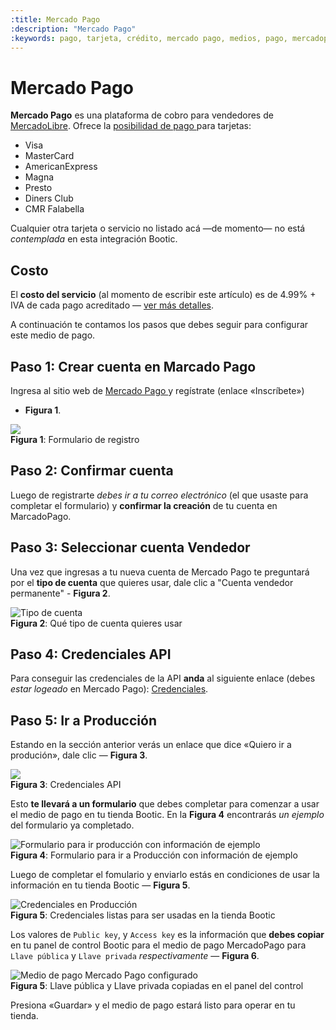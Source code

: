 ```yaml
---
:title: Mercado Pago 
:description: "Mercado Pago"
:keywords: pago, tarjeta, crédito, mercado pago, medios, pago, mercadopago
---
```


# Mercado Pago

**Mercado Pago** es una plataforma de cobro para vendedores de
[MercadoLibre][mercadolibre]. Ofrece la [ posibilidad de pago ][mpurl] para tarjetas:

* Visa
* MasterCard
* AmericanExpress 
* Magna
* Presto
* Diners Club
* CMR Falabella

Cualquier otra tarjeta o servicio no listado acá —de momento— no está _contemplada_ en esta integración Bootic.

## Costo

El **costo del servicio** (al momento de escribir este artículo) es de 4.99% + IVA
de cada pago acreditado — [ver más detalles][costos].

A continuación te contamos los pasos que debes seguir para configurar este medio de pago.

## Paso 1: Crear cuenta en Marcado Pago

Ingresa al sitio web de [ Mercado Pago ](https://www.mercadopago.cl/ "Ir al sitio") y regístrate (enlace «Inscríbete»)
- **Figura 1**. 

<div class="captura">
	<div class="c-contenido">
    <img src="/img/admin/mp-inscripcion-servicio.png" />
  </div>
	<div class="c-pie"><strong>Figura 1</strong>: Formulario de registro</div>
</div>

## Paso 2: Confirmar cuenta

Luego de registrarte _debes ir a tu correo electrónico_ (el que usaste para completar el formulario) y **confirmar la
creación** de tu cuenta en MarcadoPago.

## Paso 3: Seleccionar cuenta Vendedor

Una vez que ingresas a tu nueva cuenta de Mercado Pago te preguntará por el **tipo de cuenta** que quieres usar, dale clic
a "Cuenta vendedor permanente" - **Figura 2**.

<div class="captura">
	<div class="c-contenido">
    <img src="/img/admin/mp-tipo-de-cuenta.png" alt="Tipo de cuenta" />
  </div>
	<div class="c-pie"><strong>Figura 2</strong>: Qué tipo de cuenta quieres usar</div>
</div>

## Paso 4: Credenciales API

Para conseguir las credenciales de la API **anda** al siguiente enlace (debes _estar logeado_ en Mercado Pago): [Credenciales](https://www.mercadopago.com/mlc/account/credentials).

## Paso 5: Ir a Producción

Estando en la sección anterior verás un enlace que dice «Quiero ir a produción», dale clic — **Figura 3**.

<div class="captura">
	<div class="c-contenido">
    <img src="/img/admin/mp-enlace-ir-a-produccion.png" />
  </div>
	<div class="c-pie"><strong>Figura 3</strong>: Credenciales API </div>
</div>

Esto **te llevará a un formulario** que debes completar para comenzar a usar el medio de pago en tu tienda Bootic. En la **Figura 4** encontrarás _un
ejemplo_ del formulario ya completado.

<div class="captura">
	<div class="c-contenido">
    <img src="/img/admin/mp-ir-a-produccion.png" alt="Formulario para ir producción con información de ejemplo" />
  </div>
	<div class="c-pie"><strong>Figura 4</strong>: Formulario para ir a Producción con información de ejemplo</div>
</div>

Luego de completar el fomulario y enviarlo estás en condiciones de usar la información en tu tienda Bootic — **Figura 5**.

<div class="captura">
	<div class="c-contenido">
		<img src="/img/admin/mp-credenciales-produccion.png" alt="Credenciales en Producción" />
	</div>
	<div class="c-pie"><strong>Figura 5</strong>: Credenciales listas para ser usadas en la tienda Bootic</div>
</div>

Los valores de `Public key`, y `Access key` es la información que **debes copiar** en tu panel de control Bootic para el medio de pago
MercadoPago para `Llave pública` y `Llave privada` _respectivamente_ — **Figura 6**.

<div class="captura">
	<div class="c-contenido">
    <img src="/img/admin/mp-panel-bootic.png" alt="Medio de pago Mercado Pago configurado" />
  </div>
	<div class="c-pie"><strong>Figura 5</strong>: Llave pública y Llave privada copiadas en el panel del control</div>
</div>

Presiona «Guardar» y el medio de pago estará listo para operar en tu tienda.

[costos]:https://www.mercadopago.cl/ayuda/costos-comision-recibir-pagos_2002
[mercadolibre]:http://www.mercadolibre.cl/ "Mercado Libre"
[mpurl]:https://www.mercadopago.cl/como-cobrar/cobros-online "Recibir pagos"
